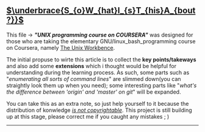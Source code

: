 <u>$\underbrace{S_{o}W_{hat}I_{s}T_{his}A_{bout?}}$</u>
------
This file $\rightarrow$ ***"UNIX programming course on COURSERA"***  was designed for those who are taking the elementary GNU/linux_bash_programming course on Coursera, namely [The Unix Workbence](https://www.coursera.org/learn/unix/home/welcome). 

The initial propuse to wirte this article is to collect the **key points/takeways** and also add some **extensions** which i thought would be helpful for understanding during the learning process. As such, some parts such as "*enumerating all sorts of command lines*" are slimmed down(you can straightly look them up when you need); some interesting parts like "*what's the difference between 'origin' and 'master' on git*" will be expanded.

You can take this as an extra note, so just help yourself to it because the distribution of konwledge <u>*is not copyrightable*</u>. This project is still building up at this stage, please correct me if you caught any mistakes ; )

-----